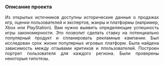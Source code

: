 ### Описание проекта
<p align="justify">
Из открытых источников доступны исторические данные о продажах игр, оценки пользователей и экспертов, жанры и платформы (например, Xbox или PlayStation). Вам нужно выявить определяющие успешность игры закономерности. Это позволит сделать ставку на потенциально популярный продукт и спланировать рекламные кампании.
Был исследован срок жизни популярных игровых платформ. Была найдена зависимость между отзывами критиков и ппользователей. Построен портрет пользователя для каждого региона. Были проверены некоторые гипотезы.
</p>
